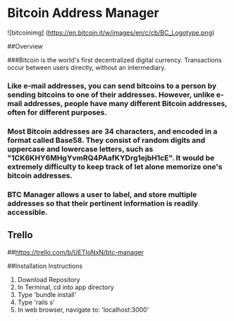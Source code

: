 # Bitcoin Address Manager

![bitcoinimg] (https://en.bitcoin.it/w/images/en/c/cb/BC_Logotype.png)

##Overview




###Bitcoin is the world's first decentralized digital currency.  Transactions occur between users directly, without an intermediary.  

### Like e-mail addresses, you can send bitcoins to a person by sending bitcoins to one of their addresses. However, unlike e-mail addresses, people have many different Bitcoin addresses, often for different purposes.

### Most Bitcoin addresses are 34 characters, and encoded in a format called Base58. They consist of random digits and uppercase and lowercase letters, such as "1CK6KHY6MHgYvmRQ4PAafKYDrg1ejbH1cE".  It would be extremely difficulty to keep track of let alone memorize one's bitcoin addresses.

### BTC Manager allows a user to label, and store multiple addresses so that their pertinent information is readily accessible.

## Trello

##https://trello.com/b/UETIoNxN/btc-manager












##Installation Instructions
1. Download Repository
2. In Terminal, cd into app directory
3. Type 'bundle install'
4. Type 'rails s'
5. In web browser, navigate to: 'localhost:3000'
